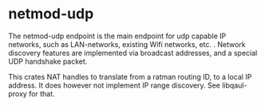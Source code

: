 # netmod-udp

The netmod-udp endpoint is the main endpoint for udp capable IP
networks, such as LAN-networks, existing Wifi networks, etc. .
Network discovery features are implemented via broadcast addresses,
and a special UDP handshake packet.

This crates NAT handles to translate from a ratman routing
ID, to a local IP address.  It does however not implement IP range
discovery.  See libqaul-proxy for that.
